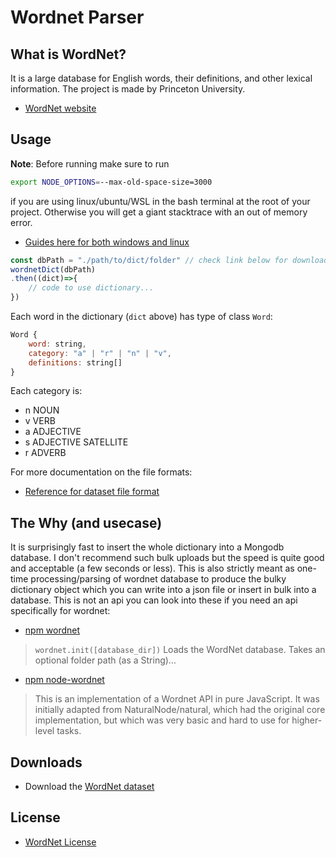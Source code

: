 # Wordnet Parser

## What is WordNet?
It is a large database for English words, their definitions, and other lexical information. The project is made by Princeton University.

- [WordNet website](https://wordnet.princeton.edu/)
## Usage
**Note**: Before running make sure to run
```sh
export NODE_OPTIONS=--max-old-space-size=3000
```

if you are using linux/ubuntu/WSL in the bash terminal at the root of your project. Otherwise you will get a giant stacktrace with an out of memory error.
- [Guides here for both windows and linux](https://stackoverflow.com/a/64409997/18999644)

```js
const dbPath = "./path/to/dict/folder" // check link below for download
wordnetDict(dbPath)
.then((dict)=>{
    // code to use dictionary...
})
```
Each word in the dictionary (`dict` above) has type of class `Word`:
```js
Word {
    word: string,
    category: "a" | "r" | "n" | "v",
    definitions: string[]
}
```
Each category is:
- n    NOUN
- v    VERB 
- a    ADJECTIVE 
- s    ADJECTIVE SATELLITE 
- r    ADVERB 

For more documentation on the file formats:
- [Reference for dataset file format](https://wordnet.princeton.edu/documentation/wndb5wn)

## The Why (and usecase)
It is surprisingly fast to insert the whole dictionary into a Mongodb database. I don't recommend such bulk uploads but the speed is quite good and acceptable (a few seconds or less). This is also strictly meant as one-time processing/parsing of wordnet database to produce the bulky dictionary object which you can write into a json file or insert in bulk into a database. This is not an api you can look into these if you need an api specifically for wordnet:

- [npm wordnet](https://www.npmjs.com/package/wordnet)
> `wordnet.init([database_dir])`
Loads the WordNet database. Takes an optional folder path (as a String)...
- [npm node-wordnet](https://www.npmjs.com/package/node-wordnet)
> This is an implementation of a Wordnet API in pure JavaScript. It was initially adapted from NaturalNode/natural, which had the original core implementation, but which was very basic and hard to use for higher-level tasks.
## Downloads
- Download the [WordNet dataset](https://wordnet.princeton.edu/download/current-version)

## License
- [WordNet License](https://wordnet.princeton.edu/license-and-commercial-use)